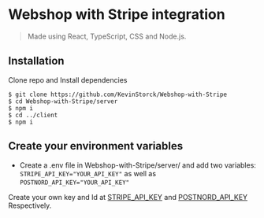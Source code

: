 ﻿# Webshop with Stripe integration

> Made using React, TypeScript, CSS and Node.js.

## Installation

Clone repo and Install dependencies

```
$ git clone https://github.com/KevinStorck/Webshop-with-Stripe
$ cd Webshop-with-Stripe/server
$ npm i
$ cd ../client
$ npm i
```

## Create your environment variables

- Create a .env file in Webshop-with-Stripe/server/ and add two variables: `STRIPE_API_KEY="YOUR_API_KEY"` as well as `POSTNORD_API_KEY="YOUR_API_KEY"`

Create your own key and Id at [STRIPE_API_KEY](https://stripe.com/) and [POSTNORD_API_KEY](https://developer.postnord.com/) Respectively.
